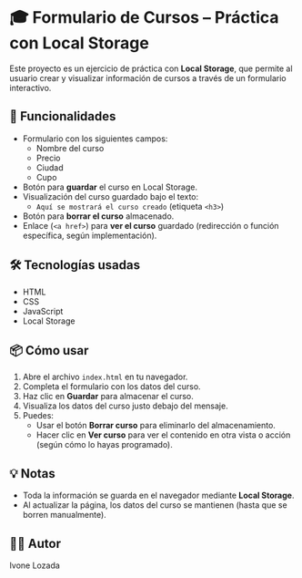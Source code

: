 # 🎓 Formulario de Cursos – Práctica con Local Storage

Este proyecto es un ejercicio de práctica con **Local Storage**, que permite al usuario crear y visualizar información de cursos a través de un formulario interactivo.

## 🧩 Funcionalidades

- Formulario con los siguientes campos:
  - Nombre del curso
  - Precio
  - Ciudad
  - Cupo
- Botón para **guardar** el curso en Local Storage.
- Visualización del curso guardado bajo el texto:
  - `Aquí se mostrará el curso creado` (etiqueta `<h3>`)
- Botón para **borrar el curso** almacenado.
- Enlace (`<a href>`) para **ver el curso** guardado (redirección o función específica, según implementación).

## 🛠️ Tecnologías usadas

- HTML
- CSS
- JavaScript
- Local Storage

## 📦 Cómo usar

1. Abre el archivo `index.html` en tu navegador.
2. Completa el formulario con los datos del curso.
3. Haz clic en **Guardar** para almacenar el curso.
4. Visualiza los datos del curso justo debajo del mensaje.
5. Puedes:
   - Usar el botón **Borrar curso** para eliminarlo del almacenamiento.
   - Hacer clic en **Ver curso** para ver el contenido en otra vista o acción (según cómo lo hayas programado).

## 💡 Notas

- Toda la información se guarda en el navegador mediante **Local Storage**.
- Al actualizar la página, los datos del curso se mantienen (hasta que se borren manualmente).

## 👨‍💻 Autor

Ivone Lozada

